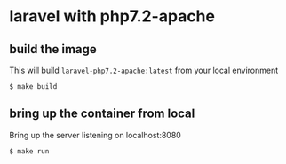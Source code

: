 # laravel with php7.2-apache


## build the image

This will build `laravel-php7.2-apache:latest` from your local environment
```
$ make build 
```

## bring up the container from local

Bring up the server listening on localhost:8080
```
$ make run
```

